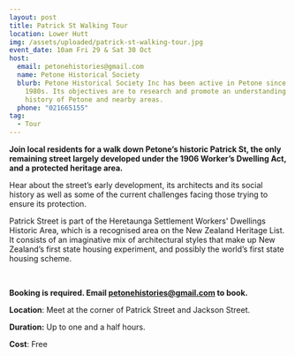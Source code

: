 ```yaml
---
layout: post
title: Patrick St Walking Tour
location: Lower Hutt
img: /assets/uploaded/patrick-st-walking-tour.jpg
event_date: 10am Fri 29 & Sat 30 Oct
host:
  email: petonehistories@gmail.com
  name: Petone Historical Society
  blurb: Petone Historical Society Inc has been active in Petone since the late
    1980s. Its objectives are to research and promote an understanding of the
    history of Petone and nearby areas.
  phone: "021665155"
tag:
  - Tour
---
```

**Join local residents for a walk down Petone’s historic Patrick St, the only remaining street largely developed under the 1906 Worker’s Dwelling Act, and a protected heritage area.** 

Hear about the street’s early development, its architects and its social history as well as some of the current challenges facing those trying to ensure its protection.

Patrick Street is part of the Heretaunga Settlement Workers' Dwellings Historic Area, which is a recognised area on the New Zealand Heritage List. It consists of an imaginative mix of architectural styles that make up New Zealand’s first state housing experiment, and possibly the world’s first state housing scheme.

<br>

**Booking is required. Email petonehistories@gmail.com to book.**

**Location**: Meet at the corner of Patrick Street and Jackson Street.

**Duration:** Up to one and a half hours.

**Cost**: Free